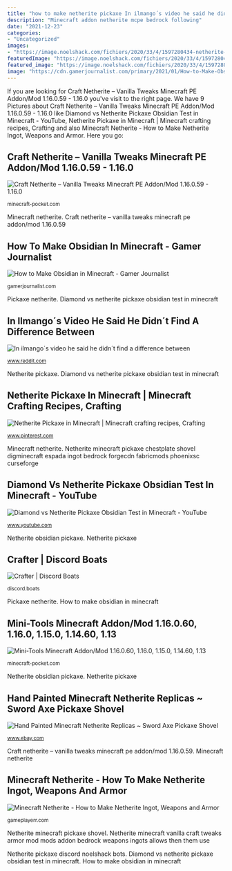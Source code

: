 ```yaml
---
title: "how to make netherite pickaxe In ilmango´s video he said he didn´t find a difference between"
description: "Minecraft addon netherite mcpe bedrock following"
date: "2021-12-23"
categories:
- "Uncategorized"
images:
- "https://image.noelshack.com/fichiers/2020/33/4/1597280434-netherite-pickaxe.png"
featuredImage: "https://image.noelshack.com/fichiers/2020/33/4/1597280434-netherite-pickaxe.png"
featured_image: "https://image.noelshack.com/fichiers/2020/33/4/1597280434-netherite-pickaxe.png"
image: "https://cdn.gamerjournalist.com/primary/2021/01/How-to-Make-Obsidian-in-Minecraft-1024x576.jpg"
---
```


If you are looking for Craft Netherite – Vanilla Tweaks Minecraft PE Addon/Mod 1.16.0.59 - 1.16.0 you've visit to the right page. We have 9 Pictures about Craft Netherite – Vanilla Tweaks Minecraft PE Addon/Mod 1.16.0.59 - 1.16.0 like Diamond vs Netherite Pickaxe Obsidian Test in Minecraft - YouTube, Netherite Pickaxe in Minecraft | Minecraft crafting recipes, Crafting and also Minecraft Netherite - How to Make Netherite Ingot, Weapons and Armor. Here you go:

## Craft Netherite – Vanilla Tweaks Minecraft PE Addon/Mod 1.16.0.59 - 1.16.0

![Craft Netherite – Vanilla Tweaks Minecraft PE Addon/Mod 1.16.0.59 - 1.16.0](https://minecraft-pocket.com/uploads/posts/2020-05/medium/1588521078_craft-netherite-vanilla-tweakz_1-520x245.png "Diamond vs netherite pickaxe obsidian test in minecraft")

<small>minecraft-pocket.com</small>

Minecraft netherite. Craft netherite – vanilla tweaks minecraft pe addon/mod 1.16.0.59

## How To Make Obsidian In Minecraft - Gamer Journalist

![How to Make Obsidian in Minecraft - Gamer Journalist](https://cdn.gamerjournalist.com/primary/2021/01/How-to-Make-Obsidian-in-Minecraft-1024x576.jpg "Mini-tools minecraft addon/mod 1.16.0.60, 1.16.0, 1.15.0, 1.14.60, 1.13")

<small>gamerjournalist.com</small>

Pickaxe netherite. Diamond vs netherite pickaxe obsidian test in minecraft

## In Ilmango´s Video He Said He Didn´t Find A Difference Between

![In ilmango´s video he said he didn´t find a difference between](https://i.redd.it/q37v1s1uy7f41.png "Diamond vs netherite pickaxe obsidian test in minecraft")

<small>www.reddit.com</small>

Netherite pickaxe. Diamond vs netherite pickaxe obsidian test in minecraft

## Netherite Pickaxe In Minecraft | Minecraft Crafting Recipes, Crafting

![Netherite Pickaxe in Minecraft | Minecraft crafting recipes, Crafting](https://i.pinimg.com/736x/18/15/dd/1815dd543b605ce0960753d99cf386de.jpg "Netherite pickaxe")

<small>www.pinterest.com</small>

Minecraft netherite. Netherite minecraft pickaxe chestplate shovel digminecraft espada ingot bedrock forgecdn fabricmods phoenixsc curseforge

## Diamond Vs Netherite Pickaxe Obsidian Test In Minecraft - YouTube

![Diamond vs Netherite Pickaxe Obsidian Test in Minecraft - YouTube](https://i.ytimg.com/vi/F6mK3cLJiwA/maxresdefault.jpg "Netherite ingot gameplayerr")

<small>www.youtube.com</small>

Netherite obsidian pickaxe. Netherite pickaxe

## Crafter | Discord Boats

![Crafter | Discord Boats](https://image.noelshack.com/fichiers/2020/33/4/1597280434-netherite-pickaxe.png "Craft netherite – vanilla tweaks minecraft pe addon/mod 1.16.0.59")

<small>discord.boats</small>

Pickaxe netherite. How to make obsidian in minecraft

## Mini-Tools Minecraft Addon/Mod 1.16.0.60, 1.16.0, 1.15.0, 1.14.60, 1.13

![Mini-Tools Minecraft Addon/Mod 1.16.0.60, 1.16.0, 1.15.0, 1.14.60, 1.13](https://minecraft-pocket.com/uploads/posts/2020-05/1588820736_minitools_8.png "Netherite ingot gameplayerr")

<small>minecraft-pocket.com</small>

Netherite obsidian pickaxe. Netherite pickaxe

## Hand Painted Minecraft Netherite Replicas ~ Sword Axe Pickaxe Shovel

![Hand Painted Minecraft Netherite Replicas ~ Sword Axe Pickaxe Shovel](https://i.ebayimg.com/images/g/L7YAAOSwun9etNBk/s-l400.jpg "Minecraft netherite")

<small>www.ebay.com</small>

Craft netherite – vanilla tweaks minecraft pe addon/mod 1.16.0.59. Minecraft netherite

## Minecraft Netherite - How To Make Netherite Ingot, Weapons And Armor

![Minecraft Netherite - How to Make Netherite Ingot, Weapons and Armor](https://gameplayerr.com/wp-content/uploads/2020/02/IMG_20200220_210436.jpg "Pickaxe netherite")

<small>gameplayerr.com</small>

Netherite minecraft pickaxe shovel. Netherite minecraft vanilla craft tweaks armor mod mods addon bedrock weapons ingots allows then them use

Netherite pickaxe discord noelshack bots. Diamond vs netherite pickaxe obsidian test in minecraft. How to make obsidian in minecraft
